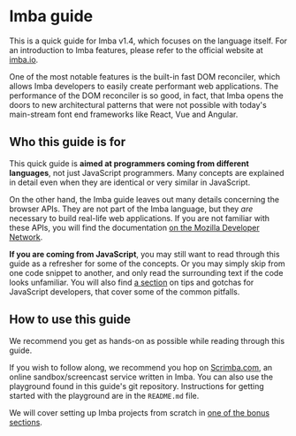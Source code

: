 # Imba guide

This is a quick guide for Imba v1.4, which focuses on the language itself. For 
an introduction to Imba features, please refer to the official website at
[imba.io](https://imba.io/).

One of the most notable features is the built-in fast DOM reconciler, which
allows Imba developers to easily create performant web applications. The
performance of the DOM reconciler is so good, in fact, that Imba opens the
doors to new architectural patterns that were not possible with today's
main-stream font end frameworks like React, Vue and Angular.

## Who this guide is for

This quick guide is **aimed at programmers coming from different languages**,
not just JavaScript programmers. Many concepts are explained in detail even
when they are identical or very similar in JavaScript.

On the other hand, the Imba guide leaves out many details concerning the
browser APIs. They are not part of the Imba language, but they *are*
necessary to build real-life web applications. If you are not familiar with
these APIs, you will find the documentation [on the Mozilla Developer
Network](https://developer.mozilla.org/en-US/docs/Web/API).

**If you are coming from JavaScript**, you may still want to read
through this guide as a refresher for some of the concepts. Or you may simply
skip from one code snippet to another, and only read the surrounding text if
the code looks unfamiliar. You will also find [a
section](./lvl0/javascript.md) on tips and gotchas for JavaScript developers,
that cover some of the common pitfalls.

## How to use this guide

We recommend you get as hands-on as possible while reading through this guide.

If you wish to follow along, we recommend you hop on 
[Scrimba.com](https://scrimba.com/), an online sandbox/screencast service
written in Imba. You can also use the playground found in this guide's git repository. Instructions for getting started with the playground are in the `README.md` file.

We will cover setting up Imba projects from scratch in [one of the bonus
sections](./bonus/setup.md).
